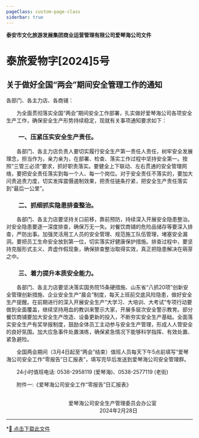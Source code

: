 ```yaml
---
pageClass: custom-page-class
siderbar: true
---
```

**泰安市文化旅游发展集团商业运营管理有限公司爱琴海公司文件** 
# 泰旅爱物字[2024]5号
## 关于做好全国“两会”期间安全管理工作的通知
各部门、各主力店、各商铺：

&emsp;&emsp;为全面贯彻落实全国“两会”期间安全工作部署，扎实做好爱琴海公司各项安全生产工作，确保安全生产形势持续稳定，现就有关事项通知要求如下：
### &emsp;&emsp;一、压紧压实安全生产责任。
&emsp;&emsp;各部门、各主力店负责人要切实履行安全生产第一责任人责任，树牢安全发展理念，担当作为，亲力亲为，在部署、检查、落实工作过程中坚持安全第一。按照“三管三必须”要求，抓好职责落实。要健全上下联动、左右贯通的安全管理网络，要把安全责任落实到每一个人、每一个岗位。对于安全责任不落实的，要加大问责追责力度，切实发挥震慑遏制效果，把责任链条拧紧，把安全生产责任落实到“最后一公里”。
### &emsp;&emsp;二、抓细抓实隐患排查整治。
&emsp;&emsp;各部门、各主力店要坚持关口前移，靠前预防，持续深入开展安全隐患整治。对安全隐患要逐一深度排查，确保万无一失。对餐饮商铺的危险品储存等要深入排查，严防出事。加强灵活用工人员的安全管理、规范施工队伍管理，堵塞安全漏洞。要把员工生命安全放到第一位，切实落实好健康保护措施。排查过程中，要坚持克服形式主义、弄虚作假现象，确保排查整治取得实效，真正把隐患解决在萌芽之中。
### &emsp;&emsp;三、着力提升本质安全能力。
&emsp;&emsp;各部门、各主力店要坚决落实国务院15条硬措施、山东省“八抓20项”创新安全管理创新措施、企业安全生产“晨会”制度，每天上班前交底风险隐患，做好安全生产提醒。在前期进行的深入开展安全生产“大学习、大培训、大考试”专项行动要做到全面覆盖，继续坚持用血的教训来警示大家，开展多层次安全警示教育。部分餐饮商铺要加大安全生产改造、设备更新的投入，不断夯实安全生产基础。全面落实安全生产有奖举报制度，鼓励全体员工主动参与安全生产管理，形成人人管安全的良好氛围。加大应急事件处置演练，确保紧急情况下能够科学指挥、有效处置、紧急避险。

&emsp;&emsp;全国两会期间（3月4日起至“两会”结束）值班人员每天下午5点前填写“爱琴海公司安全工作“零报告”日汇报表”，填写完毕后发送到爱琴海公司安全管理群。

&emsp;&emsp;24小时值班电话: 0538-2958119 (爱琴海)、0538-2577119 (老街)

&emsp;&emsp;附件一:《爱琴海公司安全工作“零报告”日汇报表》
## 
&emsp;&emsp;&emsp;&emsp;&emsp;&emsp;&emsp;&emsp;&emsp;&emsp;&emsp;&emsp;爱琴海公司安全生产管理委员会办公室  
&emsp;&emsp;&emsp;&emsp;&emsp;&emsp;&emsp;&emsp;&emsp;&emsp;&emsp;&emsp;&emsp;&emsp;&emsp;&emsp;&emsp;&emsp;2024年2月28日


---
*[📄 点击下载此文件 ](/files/红头文件-05-关于做好全国"两会"期间安全管理工作的通知.pdf)